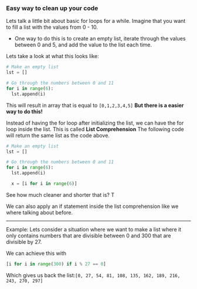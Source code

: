 ### Easy way to clean up your code

Lets talk a little bit about basic for loops for a while.  Imagine that you want to fill a list with the values from 0 - 10.  
- One way to do this is to create an empty list, iterate through the values between 0 and 5, and add the value to the list each time.  

Lets take a look at what this looks like:

```python
# Make an empty list
lst = []

# Go through the numbers between 0 and 11
for i in range(6):
  lst.append(i)
```

This will result in array that is equal to `[0,1,2,3,4,5]` **But there is a easier way to do this!**

Instead of having the for loop after initializing the list, we can have the for loop inside the list. This is called **List Comprehension** The following code will return the same list as the code above.


```python
# Make an empty list
lst = []

# Go through the numbers between 0 and 11
for i in range(6):
  lst.append(i)

  x = [i for i in range(6)]
```


See how much cleaner and shorter that is? T

We can also apply an if statement inside the list comprehension like we where talking about before.  

----
Example:  Lets consider a situation where we want to make a list where it only contains numbers that are divisible between 0 and 300 that are divisible by 27.

We can achieve this with
```python
[i for i in range(300) if i % 27 == 0]
```
Which gives us back the list:`[0, 27, 54, 81, 108, 135, 162, 189, 216, 243, 270, 297]`
